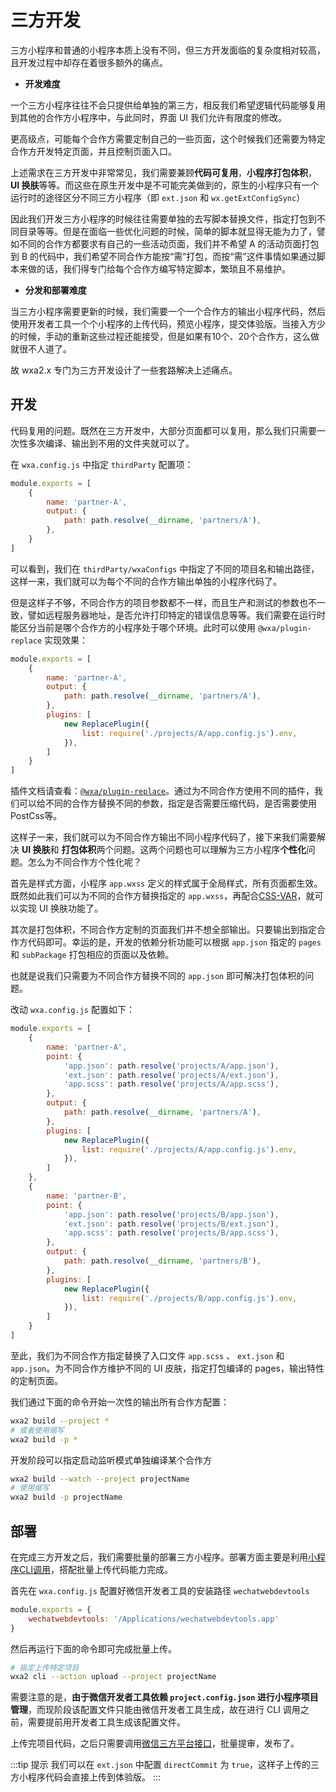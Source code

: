 # 三方开发

三方小程序和普通的小程序本质上没有不同，但三方开发面临的复杂度相对较高，且开发过程中却存在着很多额外的痛点。

- **开发难度**

一个三方小程序往往不会只提供给单独的第三方，相反我们希望逻辑代码能够复用到其他的合作方小程序中，与此同时，界面 UI 我们允许有限度的修改。

更高级点，可能每个合作方需要定制自己的一些页面，这个时候我们还需要为特定合作方开发特定页面，并且控制页面入口。

上述需求在三方开发中非常常见，我们需要兼顾**代码可复用**，**小程序打包体积**，**UI 换肤**等等。而这些在原生开发中是不可能完美做到的，原生的小程序只有一个运行时的途径区分不同三方小程序（即 `ext.json` 和 `wx.getExtConfigSync`）

因此我们开发三方小程序的时候往往需要单独的去写脚本替换文件，指定打包到不同目录等等。但是在面临一些优化问题的时候，简单的脚本就显得无能为力了，譬如不同的合作方都要求有自己的一些活动页面，我们并不希望 A 的活动页面打包到 B 的代码中，我们希望不同合作方能按“需”打包，而按“需”这件事情如果通过脚本来做的话，我们得专门给每个合作方编写特定脚本，繁琐且不易维护。

- **分发和部署难度**

当三方小程序需要更新的时候，我们需要一个一个合作方的输出小程序代码，然后使用开发者工具一个个小程序的上传代码，预览小程序，提交体验版。当接入方少的时候，手动的重新这些过程还能接受，但是如果有10个、20个合作方，这么做就很不人道了。

故 wxa2.x 专门为三方开发设计了一些套路解决上述痛点。

## 开发

代码复用的问题。既然在三方开发中，大部分页面都可以复用，那么我们只需要一次性多次编译、输出到不用的文件夹就可以了。

在 `wxa.config.js` 中指定 `thirdParty` 配置项：

```js
module.exports = [
    {
        name: 'partner-A',
        output: {
            path: path.resolve(__dirname, 'partners/A'),
        },
    }
]
```

可以看到，我们在 `thirdParty/wxaConfigs` 中指定了不同的项目名和输出路径，这样一来，我们就可以为每个不同的合作方输出单独的小程序代码了。

但是这样子不够，不同合作方的项目参数都不一样，而且生产和测试的参数也不一致，譬如远程服务器地址，是否允许打印特定的错误信息等等。我们需要在运行时能区分当前是哪个合作方的小程序处于哪个环境。此时可以使用 `@wxa/plugin-replace` 实现效果：

```js
module.exports = [
    {
        name: 'partner-A',
        output: {
            path: path.resolve(__dirname, 'partners/A'),
        },
        plugins: [
            new ReplacePlugin({
                list: require('./projects/A/app.config.js').env,
            }),
        ]
    }
]
```

插件文档请查看：[`@wxa/plugin-replace`](https://wxajs.github.io/wxa/plugin/cli/replace.html)。通过为不同合作方使用不同的插件，我们可以给不同的合作方替换不同的参数，指定是否需要压缩代码，是否需要使用PostCss等。

这样子一来，我们就可以为不同合作方输出不同小程序代码了，接下来我们需要解决 **UI 换肤**和 **打包体积**两个问题。这两个问题也可以理解为三方小程序**个性化**问题。怎么为不同合作方个性化呢？

首先是样式方面，小程序 `app.wxss` 定义的样式属于全局样式，所有页面都生效。既然如此我们可以为不同的合作方替换指定的 `app.wxss`，再配合[CSS-VAR](https://developer.mozilla.org/zh-CN/docs/Web/CSS/var)，就可以实现 UI 换肤功能了。

其次是打包体积，不同合作方定制的页面我们并不想全部输出。只要输出到指定合作方代码即可。幸运的是，开发的依赖分析功能可以根据 `app.json` 指定的 `pages` 和 `subPackage` 打包相应的页面以及依赖。

也就是说我们只需要为不同合作方替换不同的 `app.json` 即可解决打包体积的问题。

改动 `wxa.config.js` 配置如下：

```js
module.exports = [
    {
        name: 'partner-A',
        point: {
            'app.json': path.resolve('projects/A/app.json'),
            'ext.json': path.resolve('projects/A/ext.json'),
            'app.scss': path.resolve('projects/A/app.scss'),
        },
        output: {
            path: path.resolve(__dirname, 'partners/A'),
        },
        plugins: [
            new ReplacePlugin({
                list: require('./projects/A/app.config.js').env,
            }),
        ]
    },
    {
        name: 'partner-B',
        point: {
            'app.json': path.resolve('projects/B/app.json'),
            'ext.json': path.resolve('projects/B/ext.json'),
            'app.scss': path.resolve('projects/B/app.scss'),
        },
        output: {
            path: path.resolve(__dirname, 'partners/B'),
        },
        plugins: [
            new ReplacePlugin({
                list: require('./projects/B/app.config.js').env,
            }),
        ]
    }
]
```

至此，我们为不同合作方指定替换了入口文件 `app.scss` 、 `ext.json` 和 `app.json`。为不同合作方维护不同的 UI 皮肤，指定打包编译的 pages，输出特性的定制页面。

我们通过下面的命令开始一次性的输出所有合作方配置：

```bash
wxa2 build --project *
# 或者使用缩写
wxa2 build -p *
```

开发阶段可以指定启动监听模式单独编译某个合作方

```bash
wxa2 build --watch --project projectName
# 使用缩写
wxa2 build -p projectName
```

## 部署

在完成三方开发之后，我们需要批量的部署三方小程序。部署方面主要是利用[小程序CLI调用](https://developers.weixin.qq.com/miniprogram/dev/devtools/cli.html)，搭配批量上传代码能力完成。

首先在 `wxa.config.js` 配置好微信开发者工具的安装路径 `wechatwebdevtools`

```js
module.exports = {
    wechatwebdevtools: '/Applications/wechatwebdevtools.app'
}
```

然后再运行下面的命令即可完成批量上传。

```bash
# 指定上传特定项目
wxa2 cli --action upload --project projectName
```

需要注意的是，**由于微信开发者工具依赖 `project.config.json` 进行小程序项目管理**，而现阶段该配置文件只能由微信开发者工具生成，故在进行 CLI 调用之前，需要提前用开发者工具生成该配置文件。

上传完项目代码，之后只需要调用[微信三方平台接口](https://open.weixin.qq.com/cgi-bin/showdocument?action=dir_list&t=resource/res_list&verify=1&id=open1489144594_DhNoV&token=&lang=zh_CN)，批量提审，发布了。

:::tip 提示
我们可以在 `ext.json` 中配置 `directCommit` 为 `true`，这样子上传的三方小程序代码会直接上传到体验版。
:::
